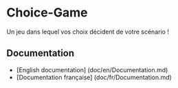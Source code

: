 # Choice-Game

Un jeu dans lequel vos choix décident de votre scénario !

## Documentation

* [English documentation] (doc/en/Documentation.md)
* [Documentation française] (doc/fr/Documentation.md)

